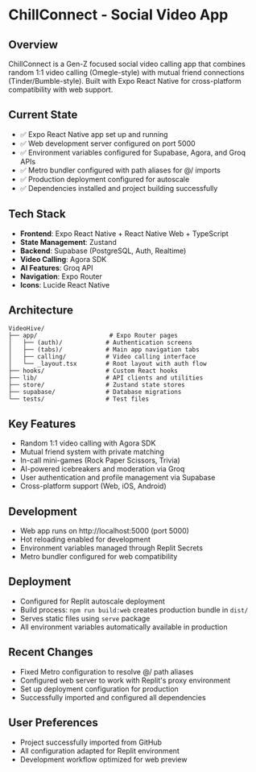 # ChillConnect - Social Video App

## Overview
ChillConnect is a Gen-Z focused social video calling app that combines random 1:1 video calling (Omegle-style) with mutual friend connections (Tinder/Bumble-style). Built with Expo React Native for cross-platform compatibility with web support.

## Current State
- ✅ Expo React Native app set up and running
- ✅ Web development server configured on port 5000  
- ✅ Environment variables configured for Supabase, Agora, and Groq APIs
- ✅ Metro bundler configured with path aliases for @/ imports
- ✅ Production deployment configured for autoscale
- ✅ Dependencies installed and project building successfully

## Tech Stack
- **Frontend**: Expo React Native + React Native Web + TypeScript
- **State Management**: Zustand
- **Backend**: Supabase (PostgreSQL, Auth, Realtime)
- **Video Calling**: Agora SDK
- **AI Features**: Groq API
- **Navigation**: Expo Router
- **Icons**: Lucide React Native

## Architecture
```
VideoHive/
├── app/                    # Expo Router pages
│   ├── (auth)/            # Authentication screens
│   ├── (tabs)/            # Main app navigation tabs
│   ├── calling/           # Video calling interface
│   └── _layout.tsx        # Root layout with auth flow
├── hooks/                 # Custom React hooks
├── lib/                   # API clients and utilities
├── store/                 # Zustand state stores
├── supabase/              # Database migrations
└── tests/                 # Test files
```

## Key Features
- Random 1:1 video calling with Agora SDK
- Mutual friend system with private matching
- In-call mini-games (Rock Paper Scissors, Trivia)
- AI-powered icebreakers and moderation via Groq
- User authentication and profile management via Supabase
- Cross-platform support (Web, iOS, Android)

## Development
- Web app runs on http://localhost:5000 (port 5000)
- Hot reloading enabled for development
- Environment variables managed through Replit Secrets
- Metro bundler configured for web compatibility

## Deployment
- Configured for Replit autoscale deployment
- Build process: `npm run build:web` creates production bundle in `dist/`
- Serves static files using `serve` package
- All environment variables automatically available in production

## Recent Changes
- Fixed Metro configuration to resolve @/ path aliases  
- Configured web server to work with Replit's proxy environment
- Set up deployment configuration for production
- Successfully imported and configured all dependencies

## User Preferences
- Project successfully imported from GitHub
- All configuration adapted for Replit environment
- Development workflow optimized for web preview